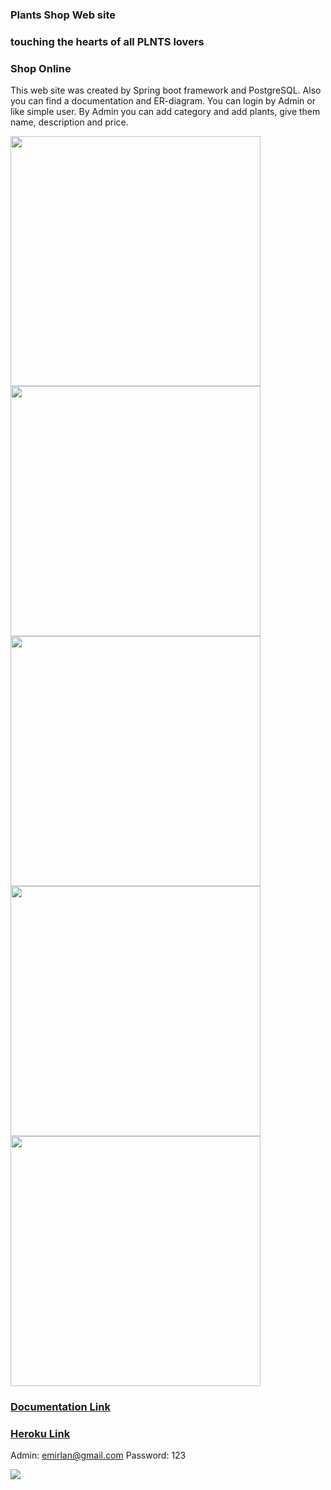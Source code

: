 ### Plants Shop Web site
### touching the hearts of all PLNTS lovers
### Shop Online

This web site was created by Spring boot framework and PostgreSQL. Also you can find a documentation and ER-diagram.
You can login by Admin or like simple user. By Admin you can add category and add plants, give them name, description and price.

<img src="https://user-images.githubusercontent.com/81027613/171787780-1abe5806-6278-4363-a699-9d7978c3a5a1.JPG" width="400" /> <img src="https://user-images.githubusercontent.com/81027613/171788035-aa08a719-9a91-41ef-85cc-a2b29720ff73.JPG" width="400" />
<img src="https://user-images.githubusercontent.com/81027613/171788070-f47f8104-d6f4-463f-9459-d0645cb4f6a7.JPG" width="400" /> <img src="https://user-images.githubusercontent.com/81027613/171788098-6b4b4de1-f8b5-4deb-935e-1eb280d57ba7.JPG" width="400" />
<img src="https://user-images.githubusercontent.com/81027613/171788135-22e55f3b-0874-4db8-b592-09f43ef57fab.JPG" width="400" />


### [Documentation Link](https://app.swaggerhub.com/apis/None372/api-documentation/1.0)

### [Heroku Link](https://plantshop-web-final.herokuapp.com/)

Admin: emirlan@gmail.com
Password: 123

![](https://user-images.githubusercontent.com/81027613/171627028-d32770b0-ff28-4f7e-a979-d6d82e5a4fed.png)

